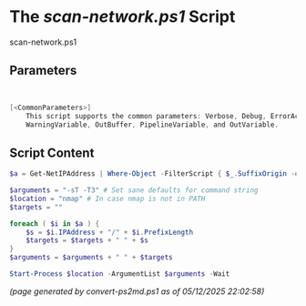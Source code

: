 The *scan-network.ps1* Script
===========================

scan-network.ps1 


Parameters
----------
```powershell


[<CommonParameters>]
    This script supports the common parameters: Verbose, Debug, ErrorAction, ErrorVariable, WarningAction, 
    WarningVariable, OutBuffer, PipelineVariable, and OutVariable.
```

Script Content
--------------
```powershell
$a = Get-NetIPAddress | Where-Object -FilterScript { $_.SuffixOrigin -eq "DHCP" -or  $_.SuffixOrigin -eq "manual" } # | Format-Table -property IPAddress -autoSize

$arguments = "-sT -T3" # Set sane defaults for command string
$location = "nmap" # In case nmap is not in PATH
$targets = ""

foreach ( $i in $a ) {
    $s = $i.IPAddress + "/" + $i.PrefixLength
    $targets = $targets + " " + $s
}
$arguments = $arguments + " " + $targets

Start-Process $location -ArgumentList $arguments -Wait 
```

*(page generated by convert-ps2md.ps1 as of 05/12/2025 22:02:58)*
